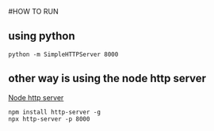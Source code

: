 #HOW TO RUN 

## using python

```shell script
python -m SimpleHTTPServer 8000
```

## other way is using the node http server

[Node http server](https://www.npmjs.com/package/http-server)

```shell script
npm install http-server -g
npx http-server -p 8000

```